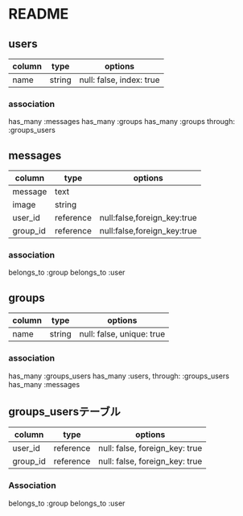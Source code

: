 # README
<!-- 
This README would normally document whatever steps are necessary to get the
application up and running.

Things you may want to cover:

* Ruby version

* System dependencies

* Configuration

* Database creation

* Database initialization

* How to run the test suite

* Services (job queues, cache servers, search engines, etc.)

* Deployment instructions

* ... -->

## users
|column|type|options|
|------|----|-------|
|name|string|null: false, index: true|
### association
has_many :messages
has_many :groups
has_many :groups through: :groups_users

## messages
|column|type|options|
|------|----|-------|
|message|text||
|image|string||
|user_id|reference|null:false,foreign_key:true|
|group_id|reference|null:false,foreign_key:true|
### association
belongs_to :group
belongs_to :user

## groups
|column|type|options|
|------|----|-------|
|name|string|null: false, unique: true|
### association
has_many :groups_users
has_many :users, through: :groups_users
has_many :messages

## groups_usersテーブル
|column|type|options|
|------|----|-------|
|user_id|reference|null: false, foreign_key: true|
|group_id|reference|null: false, foreign_key: true|
### Association
 belongs_to :group
 belongs_to :user


